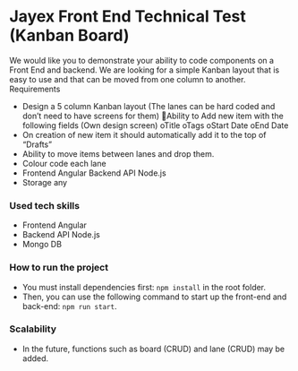 # Jayex Front End Technical Test (Kanban Board)

We would like you to demonstrate your ability to code components on a Front End and backend. We are looking for a simple Kanban layout that is easy to use and that can be moved from one column to another.
Requirements

- Design a 5 column Kanban layout
  (The lanes can be hard coded and don’t need to have screens for them)
  Ability to Add new item with the following fields (Own design screen)
  oTitle
  oTags
  oStart Date
  oEnd Date
- On creation of new item it should automatically add it to the top of “Drafts”
- Ability to move items between lanes and drop them.
- Colour code each lane
- Frontend Angular Backend API Node.js
- Storage any

### Used tech skills

- Frontend Angular
- Backend API Node.js
- Mongo DB

### How to run the project

- You must install dependencies first: `npm install` in the root folder.
- Then, you can use the following command to start up the front-end and back-end: `npm run start`.

### Scalability

- In the future, functions such as board (CRUD) and lane (CRUD) may be added.
